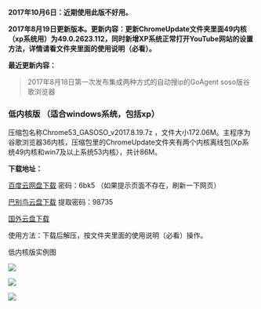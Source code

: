 **2017年10月6日：近期使用此版不好用。**

**2017年8月19日更新版本。更新内容：更新ChromeUpdate文件夹里面49内核（xp系统用）为49.0.2623.112，同时新增XP系统正常打开YouTube网站的设置方法，详情请看文件夹里面的使用说明（必看）。**

**最近更新内容：**

> 2017年8月18日第一次发布集成两种方式的自动搜ip的GoAgent soso版谷歌浏览器


### 低内核版 （适合windows系统，包括xp）

压缩包名称Chrome53_GASOSO_v2017.8.19.7z ，文件大小172.06M。主程序为谷歌浏览器36内核，压缩包里的ChromeUpdate文件夹有两个内核离线包(Xp系统49内核和win7及以上系统53内核），共计86M。

**下载地址：**

[百度云网盘下载](https://pan.baidu.com/s/1qYkGBwC) 密码：6bk5 （如果提示页面不存在，刷新一下网页）

[巴别鸟云盘下载](https://www.babel.cc/share.do?s=8888218876100532) 提取密码：98735

[国外云盘下载](https://nofile.io/f/rp2GneEBEAS/Chrome53_GASOSO_v2017.8.19.7z) 

使用方法：下载后解压，按文件夹里面的使用说明（必看）操作。

低内核版实例图

![](https://raw.githubusercontent.com/Alvin9999/pac2/master/softimag/53chromesoso001.png)

![](https://raw.githubusercontent.com/Alvin9999/pac2/master/xxmini0.PNG)

![](https://raw.githubusercontent.com/Alvin9999/pac2/master/xxmini1.PNG)

